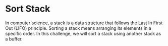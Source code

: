 # Sort Stack

In computer science, a stack is a data structure that follows the Last In First Out (LIFO) principle. Sorting a stack means arranging its elements in a specific order. In this challenge, we will sort a stack using another stack as a buffer.
